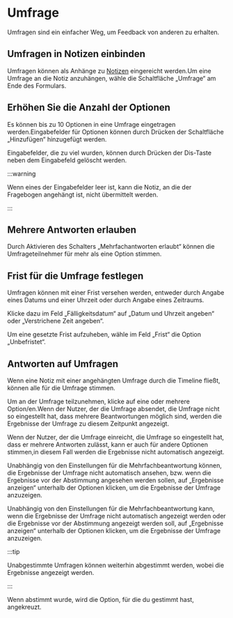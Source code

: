 # Umfrage

Umfragen sind ein einfacher Weg, um Feedback von anderen zu erhalten.

## Umfragen in Notizen einbinden

Umfragen können als Anhänge zu [Notizen](/docs/for-users/features/note) eingereicht werden.Um eine Umfrage an die Notiz anzuhängen, wähle die Schaltfläche „Umfrage“ am Ende des Formulars.

## Erhöhen Sie die Anzahl der Optionen

Es können bis zu 10 Optionen in eine Umfrage eingetragen werden.Eingabefelder für Optionen können durch Drücken der Schaltfläche „Hinzufügen“ hinzugefügt werden.

Eingabefelder, die zu viel wurden, können durch Drücken der Dis-Taste neben dem Eingabefeld gelöscht werden.

:::warning

Wenn eines der Eingabefelder leer ist, kann die Notiz, an die der Fragebogen angehängt ist, nicht übermittelt werden.

:::

## Mehrere Antworten erlauben

Durch Aktivieren des Schalters „Mehrfachantworten erlaubt“ können die Umfrageteilnehmer für mehr als eine Option stimmen.

## Frist für die Umfrage festlegen

Umfragen können mit einer Frist versehen werden, entweder durch Angabe eines Datums und einer Uhrzeit oder durch Angabe eines Zeitraums.

Klicke dazu im Feld „Fälligkeitsdatum“ auf „Datum und Uhrzeit angeben“ oder „Verstrichene Zeit angeben“.

Um eine gesetzte Frist aufzuheben, wähle im Feld „Frist“ die Option „Unbefristet“.

## Antworten auf Umfragen

Wenn eine Notiz mit einer angehängten Umfrage durch die Timeline fließt, können alle für die Umfrage stimmen.

Um an der Umfrage teilzunehmen, klicke auf eine oder mehrere Option/en.Wenn der Nutzer, der die Umfrage absendet, die Umfrage nicht so eingestellt hat, dass mehrere Beantwortungen möglich sind, werden die Ergebnisse der Umfrage zu diesem Zeitpunkt angezeigt.

Wenn der Nutzer, der die Umfrage einreicht, die Umfrage so eingestellt hat, dass er mehrere Antworten zulässt, kann er auch für andere Optionen stimmen,in diesem Fall werden die Ergebnisse nicht automatisch angezeigt.

Unabhängig von den Einstellungen für die Mehrfachbeantwortung können, die Ergebnisse der Umfrage nicht automatisch ansehen, bzw. wenn die Ergebnisse vor der Abstimmung angesehen werden sollen, auf „Ergebnisse anzeigen“ unterhalb der Optionen klicken, um die Ergebnisse der Umfrage anzuzeigen.

Unabhängig von den Einstellungen für die Mehrfachbeantwortung kann, wenn die Ergebnisse der Umfrage nicht automatisch angezeigt werden oder die Ergebnisse vor der Abstimmung angezeigt werden soll, auf „Ergebnisse anzeigen“ unterhalb der Optionen klicken, um die Ergebnisse der Umfrage anzuzeigen.

:::tip

Unabgestimmte Umfragen können weiterhin abgestimmt werden, wobei die Ergebnisse angezeigt werden.

:::

Wenn abstimmt wurde, wird die Option, für die du gestimmt hast, angekreuzt.
